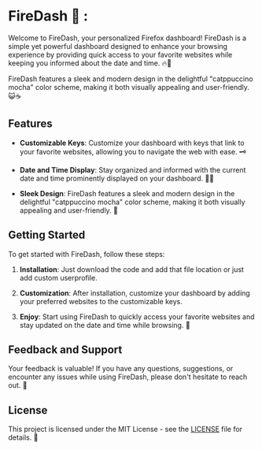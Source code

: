 # FireDash 🦊 :

Welcome to FireDash, your personalized Firefox dashboard! FireDash is a simple yet powerful dashboard designed to enhance your browsing experience by providing quick access to your favorite websites while keeping you informed about the date and time. 🔥🦊

FireDash features a sleek and modern design in the delightful "catppuccino mocha" color scheme, making it both visually appealing and user-friendly. 😺☕️

## Features

- **Customizable Keys**: Customize your dashboard with keys that link to your favorite websites, allowing you to navigate the web with ease. 🗝️

- **Date and Time Display**: Stay organized and informed with the current date and time prominently displayed on your dashboard. 📅⏰

- **Sleek Design**: FireDash features a sleek and modern design in the delightful "catppuccino mocha" color scheme, making it both visually appealing and user-friendly. 🎨

## Getting Started

To get started with FireDash, follow these steps:

1. **Installation**: Just download the code and add that file location or just add custom userprofile.

2. **Customization**: After installation, customize your dashboard by adding your preferred websites to the customizable keys.

3. **Enjoy**: Start using FireDash to quickly access your favorite websites and stay updated on the date and time while browsing. 🚀

## Feedback and Support

Your feedback is valuable! If you have any questions, suggestions, or encounter any issues while using FireDash, please don't hesitate to reach out. 📧

## License

This project is licensed under the MIT License - see the [LICENSE](LICENSE) file for details. 📜
